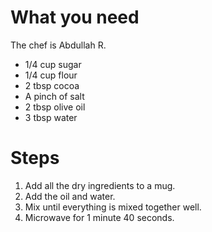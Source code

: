 # What you need

The chef is Abdullah R.

- 1/4 cup sugar
- 1/4 cup flour
- 2 tbsp cocoa
- A pinch of salt
- 2 tbsp olive oil
- 3 tbsp water

# Steps

1. Add all the dry ingredients to a mug.
2. Add the oil and water.
3. Mix until everything is mixed together well.
4. Microwave for 1 minute 40 seconds.
